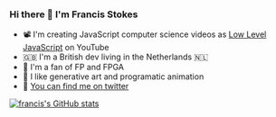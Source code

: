 ### Hi there 👋 I'm Francis Stokes

- 📽 I'm creating JavaScript computer science videos as [Low Level JavaScript](https://www.youtube.com/c/lowleveljavascript) on YouTube
- 🇬🇧 I'm a British dev living in the Netherlands 🇳🇱
- 🤖 I'm a fan of FP and FPGA
- 🎨 I like generative art and programatic animation
- 🦜 [You can find me on twitter](https://twitter.com/fstokesman)


[![francis's GitHub stats](https://github-readme-stats.vercel.app/api?username=francisrstokes)](https://github.com/francisrstokes)

<!--
**francisrstokes/francisrstokes** is a ✨ _special_ ✨ repository because its `README.md` (this file) appears on your GitHub profile.

Here are some ideas to get you started:

- 🔭 I’m currently working on ...
- 🌱 I’m currently learning ...
- 👯 I’m looking to collaborate on ...
- 🤔 I’m looking for help with ...
- 💬 Ask me about ...
- 📫 How to reach me: ...
- 😄 Pronouns: ...
- ⚡ Fun fact: ...
-->
